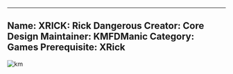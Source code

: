 -----------------------
Name: XRICK: Rick Dangerous
Creator: Core Design
Maintainer: KMFDManic
Category: Games
Prerequisite: XRick
-----------------------
![km](https://i.imgur.com/l2Q1Vcv.png)
